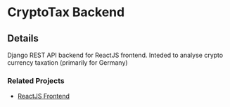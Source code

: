 
# CryptoTax Backend

## Details
Django REST API backend for ReactJS frontend.
Inteded to analyse crypto currency taxation (primarily for Germany)

### Related Projects
- [ReactJS Frontend](https:)